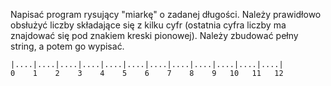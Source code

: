 Napisać program rysujący "miarkę" o zadanej długości. Należy prawidłowo obsłużyć liczby składające
się z kilku cyfr (ostatnia cyfra liczby ma znajdować się pod znakiem kreski pionowej). Należy zbudować
pełny string, a potem go wypisać.
```
|....|....|....|....|....|....|....|....|....|....|....|....|
0    1    2    3    4    5    6    7    8    9   10   11   12
```
